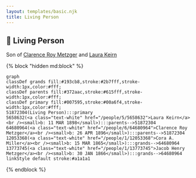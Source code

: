 ```yaml
---
layout: templates/basic.njk
title: Living Person
---
```

## 🔵 Living Person

Son of [Clarence Roy Metzger](/people/6/64680964) and [Laura Keirn](/people/5/5658632)

{% block "hidden md:block" %}
```mermaid
graph
classDef grands fill:#193cb8,stroke:#2b7fff,stroke-width:1px,color:#fff;
classDef parents fill:#372aac,stroke:#615fff,stroke-width:1px,color:#fff;
classDef primary fill:#007595,stroke:#00a6f4,stroke-width:1px,color:#fff;
51872304(Living Person):::primary
5658632(<a class="text-white" href="/people/5/5658632">Laura Keirn</a><br /><small>b: 11 MAR 1898</small>):::parents-->51872304
64680964(<a class="text-white" href="/people/6/64680964">Clarence Roy Metzger</a><br /><small>b: 26 APR 1896</small>):::parents-->51872304
12053368(<a class="text-white" href="/people/1/12053368">Cora A. Miller</a><br /><small>b: 15 MAR 1865</small>):::grands-->64680964
13773745(<a class="text-white" href="/people/1/13773745">Jacob Henry Metzger</a><br /><small>b: 30 JAN 1866</small>):::grands-->64680964
linkStyle default stroke:#a1a1a1
```
{% endblock %}
